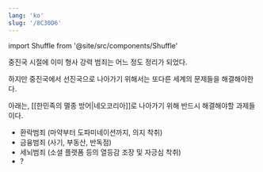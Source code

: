```yaml
---
lang: 'ko'
slug: '/8C30D6'
---
```


import Shuffle from '@site/src/components/Shuffle'

중진국 시절에 이미 형사 강력 범죄는 어느 정도 정리가 되었다.

하지만 중진국에서 선진국으로 나아가기 위해서는 또다른 세계의 문제들을 해결해야한다.

아래는, [[한민족의 멸종 방어|네오코리아]]로 나아가기 위해 반드시 해결해야할 과제들이다.

<Shuffle>

- 환락범죄 (마약부터 도파미네이션까지, 의지 착취)
- 금융범죄 (사기, 부동산, 반독점)
- 세뇌범죄 (소셜 플랫폼 등의 열등감 조장 및 자긍심 착취)
- ?

</Shuffle>
